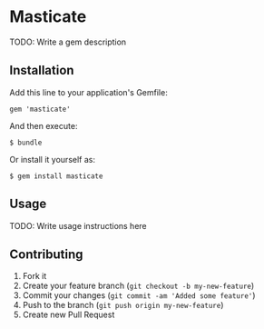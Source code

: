 # Masticate

TODO: Write a gem description

## Installation

Add this line to your application's Gemfile:

    gem 'masticate'

And then execute:

    $ bundle

Or install it yourself as:

    $ gem install masticate

## Usage

TODO: Write usage instructions here

## Contributing

1. Fork it
2. Create your feature branch (`git checkout -b my-new-feature`)
3. Commit your changes (`git commit -am 'Added some feature'`)
4. Push to the branch (`git push origin my-new-feature`)
5. Create new Pull Request

